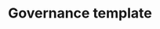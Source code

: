 ---
owner: Tim Leyden
last_update: Jun 15 2021
layout: unit
title: Governance template
description: This document is a sample template designed to help you define the policy statements that drive the maturity of the Five Disciplines of Cloud Governance within your organization.
parent: Azure Governance
nav_order: 4
unit_type: Plan
unit_url: https://raw.githubusercontent.com/microsoft/CloudAdoptionFramework/master/govern/governance-discipline-template.docx
duration: 00:25
---
